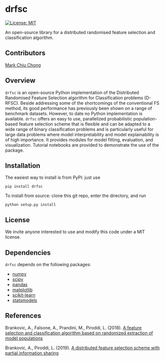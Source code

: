 # drfsc

[![License: MIT](https://img.shields.io/badge/License-MIT-yellow.svg)](https://opensource.org/licenses/MIT)
<!-- [![PyPI version](add here)(url)] -->

An open-source library for a distributed randomised feature selection and classification algorithm.

## Contributors

[Mark Chiu Chong](https://github.com/markcc309)

## Overview

`drfsc` is an open-source Python implementation of the Distributed Randomised Feature Selection algorithm for Classification problems (D-RFSC). Beside addressing some of the shortcomings of the conventional FS method, its good performance has previously been shown on a range of benchmark datasets. However, to date no Python implementation is available. `drfsc` offers an easy to use, parallelized probabilistic population-based feature selection scheme that is flexible and can be adapted to a wide range of binary classification problems and is particularly useful for large data problems where model interpretability and model explainability is of high importance. It provides modules for model fitting, evaluation, and visualization. Tutorial notebooks are provided to demonstrate the use of the package.

## Installation

The easiest way to install is from PyPI: just use

`pip install drfsc`

To install from source: clone this git repo, enter the directory, and run

`python setup.py install`

## License

We invite anyone interested to use and modify this code under a MIT license.

## Dependencies

`drfsc` depends on the following packages:

- [numpy](https://numpy.org/)
- [scipy](https://www.scipy.org/)
- [pandas](https://pandas.pydata.org/)
- [matplotlib](https://matplotlib.org/)
- [scikit-learn](https://scikit-learn.org/stable/)
- [statsmodels](https://www.statsmodels.org/stable/index.html)

## References

Brankovic, A., Falsone, A., Prandini, M., Piroddi, L. (2018). [A feature selection and classification algorithm based on randomized extraction of model populations](https://doi.org/10.1109/tcyb.2017.2682418)

Brankovic, A., Piroddi, L. (2019). [A distributed feature selection scheme with partial information sharing](https://doi.org/10.1007/s10994-019-05809-y)
